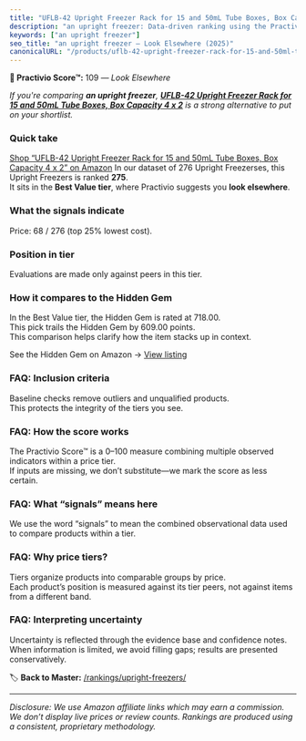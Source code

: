 ```yaml
---
title: "UFLB-42 Upright Freezer Rack for 15 and 50mL Tube Boxes, Box Capacity 4 x 2"
description: "an upright freezer: Data-driven ranking using the Practivio Score™. Positioned by quality, value, demand, findability, momentum."
keywords: ["an upright freezer"]
seo_title: "an upright freezer — Look Elsewhere (2025)"
canonicalURL: "/products/uflb-42-upright-freezer-rack-for-15-and-50ml-tube-boxes-box-capacity-4-x-2-B01MY36QUV/"
---
```


**🚫 Practivio Score™:** 109 — _Look Elsewhere_


*If you're comparing **an upright freezer**, **[UFLB-42 Upright Freezer Rack for 15 and 50mL Tube Boxes, Box Capacity 4 x 2](https://www.amazon.com/dp/B01MY36QUV?tag=practivio-20)** is a strong alternative to put on your shortlist.*
### Quick take
[Shop “UFLB-42 Upright Freezer Rack for 15 and 50mL Tube Boxes, Box Capacity 4 x 2” on Amazon](https://www.amazon.com/dp/B01MY36QUV?tag=practivio-20)
In our dataset of 276 Upright Freezerses, this Upright Freezers is ranked **275**.  
It sits in the **Best Value tier**, where Practivio suggests you **look elsewhere**.

### What the signals indicate
Price: 68 / 276 (top 25% lowest cost).  

### Position in tier
Evaluations are made only against peers in this tier.

### How it compares to the Hidden Gem
In the Best Value tier, the Hidden Gem is rated at 718.00.  
This pick trails the Hidden Gem by 609.00 points.  
This comparison helps clarify how the item stacks up in context.  

See the Hidden Gem on Amazon → [View listing](https://www.amazon.com/dp/B00IR8H55A?tag=practivio-20)

### FAQ: Inclusion criteria
Baseline checks remove outliers and unqualified products.  
This protects the integrity of the tiers you see.

### FAQ: How the score works
The Practivio Score™ is a 0–100 measure combining multiple observed indicators within a price tier.  
If inputs are missing, we don’t substitute—we mark the score as less certain.

### FAQ: What “signals” means here
We use the word “signals” to mean the combined observational data used to compare products within a tier.

### FAQ: Why price tiers?
Tiers organize products into comparable groups by price.  
Each product’s position is measured against its tier peers, not against items from a different band.

### FAQ: Interpreting uncertainty
Uncertainty is reflected through the evidence base and confidence notes.  
When information is limited, we avoid filling gaps; results are presented conservatively.


🏷️ **Back to Master:** [/rankings/upright-freezers/](/rankings/upright-freezers/)

---
_Disclosure: We use Amazon affiliate links which may earn a commission. We don’t display live prices or review counts. Rankings are produced using a consistent, proprietary methodology._
